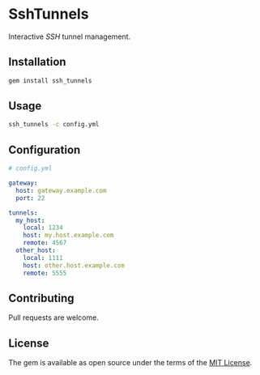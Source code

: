 # SshTunnels

Interactive _SSH_ tunnel management.

## Installation

```bash
gem install ssh_tunnels
```

## Usage

```bash
ssh_tunnels -c config.yml
```

## Configuration

```yaml
# config.yml

gateway:
  host: gateway.example.com
  port: 22

tunnels:
  my_host:
    local: 1234
    host: my.host.example.com
    remote: 4567
  other_host:
    local: 1111
    host: other.host.example.com
    remote: 5555
```

## Contributing

Pull requests are welcome.

## License

The gem is available as open source under the terms of the [MIT License](https://opensource.org/licenses/MIT).
